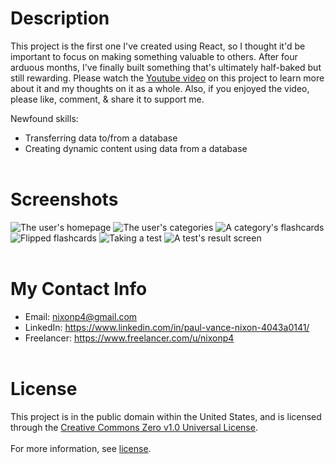 # **Description**
This project is the first one I've created using React, so I thought it'd be important to focus on making something valuable to others. After four arduous months, I've finally built something that's ultimately half-baked but still rewarding. Please watch the [Youtube video](https://youtu.be/cEwRNUmiONE) on this project to learn more about it and my thoughts on it as a whole. Also, if you enjoyed the video, please like, comment, & share it to support me.

Newfound skills:
* Transferring data to/from a database
* Creating dynamic content using data from a database
<br></br>

# **Screenshots**
![The user's homepage](https://user-images.githubusercontent.com/42850145/147860813-b3822d0e-2842-4be5-ae4a-b2ed0df9b349.png)
![The user's categories](https://user-images.githubusercontent.com/42850145/147861577-23ad6d03-f8e1-49e0-b602-8cd5b97cb4d9.png)
![A category's flashcards](https://user-images.githubusercontent.com/42850145/147861723-786efe8e-deea-4b59-85e9-2a271a1c6f2b.png)
![Flipped flashcards](https://user-images.githubusercontent.com/42850145/147861740-54316018-adb0-4703-b9cb-b2c2f5078385.png)
![Taking a test](https://user-images.githubusercontent.com/42850145/147861824-3e8261b9-49f4-43d5-918d-92aa3088701b.png)
![A test's result screen](https://user-images.githubusercontent.com/42850145/147861864-49f84122-900c-45aa-939d-85b03f8d4b7d.png)<br></br>

# **My Contact Info**
* Email: nixonp4@gmail.com
* LinkedIn: https://www.linkedin.com/in/paul-vance-nixon-4043a0141/
* Freelancer: https://www.freelancer.com/u/nixonp4
<br></br>

# **License**
This project is in the public domain within the United States, and is licensed through the [Creative Commons Zero v1.0 Universal License](https://creativecommons.org/publicdomain/zero/1.0/).<br></br>
For more information, see [license](https://github.com/Paul-Nixon/Website-4/blob/main/LICENSE).